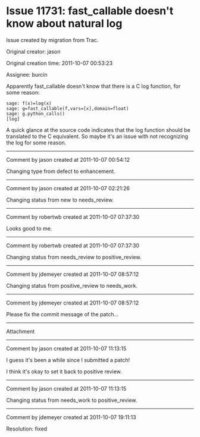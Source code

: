 # Issue 11731: fast_callable doesn't know about natural log

Issue created by migration from Trac.

Original creator: jason

Original creation time: 2011-10-07 00:53:23

Assignee: burcin

Apparently fast_callable doesn't know that there is a C log function, for some reason:


```
sage: f(x)=log(x)
sage: g=fast_callable(f,vars=[x],domain=float)
sage: g.python_calls()
[log]
```


A quick glance at the source code indicates that the log function should be translated to the C equivalent.  So maybe it's an issue with not recognizing the log for some reason.


---

Comment by jason created at 2011-10-07 00:54:12

Changing type from defect to enhancement.


---

Comment by jason created at 2011-10-07 02:21:26

Changing status from new to needs_review.


---

Comment by robertwb created at 2011-10-07 07:37:30

Looks good to me.


---

Comment by robertwb created at 2011-10-07 07:37:30

Changing status from needs_review to positive_review.


---

Comment by jdemeyer created at 2011-10-07 08:57:12

Changing status from positive_review to needs_work.


---

Comment by jdemeyer created at 2011-10-07 08:57:12

Please fix the commit message of the patch...


---

Attachment


---

Comment by jason created at 2011-10-07 11:13:15

I guess it's been a while since I submitted a patch!

I think it's okay to set it back to positive review.


---

Comment by jason created at 2011-10-07 11:13:15

Changing status from needs_work to positive_review.


---

Comment by jdemeyer created at 2011-10-07 19:11:13

Resolution: fixed

